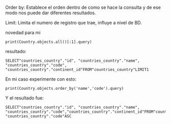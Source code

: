 
Order by: Establece el orden dentro de como se hace la consulta y de ese modo nos puede dar diferentes resultados.

Limit: Limita el numero de registro que trae, influye a nivel de BD.


novedad para mi

```print(Country.objects.all()[:1].query)```

resultado:

```
SELECT"countries_country"."id", "countries_country"."name", "countries_country"."code", "countries_country"."continent_id"FROM"countries_country"LIMIT1
```

En mi caso experimente con esto:

```print(Country.objects.order_by('name','code').query)```

Y el resultado fue:

```
SELECT"countries_country"."id", "countries_country"."name", "countries_country"."code","countries_country"."continent_id"FROM"countries_country"ORDERBY"countries_country"."name"ASC, "countries_country"."code"ASC
```